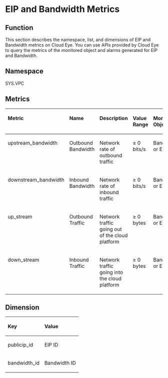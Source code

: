 # EIP and Bandwidth Metrics<a name="EN-US_TOPIC_0171212586"></a>

## Function<a name="s4d3199bf99ec4230b43792a4dc2c02a4"></a>

This section describes the namespace, list, and dimensions of EIP and Bandwidth metrics on Cloud Eye. You can use APIs provided by Cloud Eye to query the metrics of the monitored object and alarms generated for EIP and Bandwidth.

## Namespace<a name="sc26b78984c0d44a69af4eaf6c453585b"></a>

SYS.VPC

## Metrics<a name="s1d6be673bc4e43c49b1917bc610074e7"></a>

<a name="table1148615265912"></a>
<table><thead align="left"><tr id="row1248762165917"><th class="cellrowborder" valign="top" width="19.000000000000004%" id="mcps1.1.6.1.1"><p id="p19487162115911"><a name="p19487162115911"></a><a name="p19487162115911"></a>Metric</p>
</th>
<th class="cellrowborder" valign="top" width="16.000000000000004%" id="mcps1.1.6.1.2"><p id="p1548712135916"><a name="p1548712135916"></a><a name="p1548712135916"></a>Name</p>
</th>
<th class="cellrowborder" valign="top" width="29.000000000000004%" id="mcps1.1.6.1.3"><p id="p348742165919"><a name="p348742165919"></a><a name="p348742165919"></a>Description</p>
</th>
<th class="cellrowborder" valign="top" width="14.000000000000004%" id="mcps1.1.6.1.4"><p id="p54871235918"><a name="p54871235918"></a><a name="p54871235918"></a>Value Range</p>
</th>
<th class="cellrowborder" valign="top" width="22.000000000000004%" id="mcps1.1.6.1.5"><p id="p64871627593"><a name="p64871627593"></a><a name="p64871627593"></a>Monitored Object</p>
</th>
</tr>
</thead>
<tbody><tr id="row18489122595"><td class="cellrowborder" valign="top" width="19.000000000000004%" headers="mcps1.1.6.1.1 "><p id="p74894285920"><a name="p74894285920"></a><a name="p74894285920"></a>upstream_bandwidth</p>
</td>
<td class="cellrowborder" valign="top" width="16.000000000000004%" headers="mcps1.1.6.1.2 "><p id="p84891126596"><a name="p84891126596"></a><a name="p84891126596"></a>Outbound Bandwidth</p>
</td>
<td class="cellrowborder" valign="top" width="29.000000000000004%" headers="mcps1.1.6.1.3 "><p id="p114894216591"><a name="p114894216591"></a><a name="p114894216591"></a>Network rate of outbound traffic </p>
</td>
<td class="cellrowborder" valign="top" width="14.000000000000004%" headers="mcps1.1.6.1.4 "><p id="p154891211593"><a name="p154891211593"></a><a name="p154891211593"></a>≥ 0 bits/s</p>
</td>
<td class="cellrowborder" valign="top" width="22.000000000000004%" headers="mcps1.1.6.1.5 "><p id="p1448952185916"><a name="p1448952185916"></a><a name="p1448952185916"></a>Bandwidth or EIP</p>
</td>
</tr>
<tr id="row048982135916"><td class="cellrowborder" valign="top" width="19.000000000000004%" headers="mcps1.1.6.1.1 "><p id="p20489225598"><a name="p20489225598"></a><a name="p20489225598"></a>downstream_bandwidth</p>
</td>
<td class="cellrowborder" valign="top" width="16.000000000000004%" headers="mcps1.1.6.1.2 "><p id="p1348962195911"><a name="p1348962195911"></a><a name="p1348962195911"></a>Inbound Bandwidth</p>
</td>
<td class="cellrowborder" valign="top" width="29.000000000000004%" headers="mcps1.1.6.1.3 "><p id="p164891826592"><a name="p164891826592"></a><a name="p164891826592"></a>Network rate of inbound traffic </p>
</td>
<td class="cellrowborder" valign="top" width="14.000000000000004%" headers="mcps1.1.6.1.4 "><p id="p1748912217599"><a name="p1748912217599"></a><a name="p1748912217599"></a>≥ 0 bits/s</p>
</td>
<td class="cellrowborder" valign="top" width="22.000000000000004%" headers="mcps1.1.6.1.5 "><p id="p1548913213598"><a name="p1548913213598"></a><a name="p1548913213598"></a>Bandwidth or EIP</p>
</td>
</tr>
<tr id="row174911126594"><td class="cellrowborder" valign="top" width="19.000000000000004%" headers="mcps1.1.6.1.1 "><p id="p7491121596"><a name="p7491121596"></a><a name="p7491121596"></a>up_stream</p>
</td>
<td class="cellrowborder" valign="top" width="16.000000000000004%" headers="mcps1.1.6.1.2 "><p id="p18491202135916"><a name="p18491202135916"></a><a name="p18491202135916"></a>Outbound Traffic</p>
</td>
<td class="cellrowborder" valign="top" width="29.000000000000004%" headers="mcps1.1.6.1.3 "><p id="p0491328599"><a name="p0491328599"></a><a name="p0491328599"></a>Network traffic going out of the cloud platform </p>
</td>
<td class="cellrowborder" valign="top" width="14.000000000000004%" headers="mcps1.1.6.1.4 "><p id="p1449118285910"><a name="p1449118285910"></a><a name="p1449118285910"></a>≥ 0 bytes</p>
</td>
<td class="cellrowborder" valign="top" width="22.000000000000004%" headers="mcps1.1.6.1.5 "><p id="p849172165919"><a name="p849172165919"></a><a name="p849172165919"></a>Bandwidth or EIP</p>
</td>
</tr>
<tr id="row164911922591"><td class="cellrowborder" valign="top" width="19.000000000000004%" headers="mcps1.1.6.1.1 "><p id="p134918218594"><a name="p134918218594"></a><a name="p134918218594"></a>down_stream</p>
</td>
<td class="cellrowborder" valign="top" width="16.000000000000004%" headers="mcps1.1.6.1.2 "><p id="p1349112155912"><a name="p1349112155912"></a><a name="p1349112155912"></a>Inbound Traffic</p>
</td>
<td class="cellrowborder" valign="top" width="29.000000000000004%" headers="mcps1.1.6.1.3 "><p id="p1849115217593"><a name="p1849115217593"></a><a name="p1849115217593"></a>Network traffic going into the cloud platform </p>
</td>
<td class="cellrowborder" valign="top" width="14.000000000000004%" headers="mcps1.1.6.1.4 "><p id="p164912235918"><a name="p164912235918"></a><a name="p164912235918"></a>≥ 0 bytes</p>
</td>
<td class="cellrowborder" valign="top" width="22.000000000000004%" headers="mcps1.1.6.1.5 "><p id="p04911255910"><a name="p04911255910"></a><a name="p04911255910"></a>Bandwidth or EIP</p>
</td>
</tr>
</tbody>
</table>

## Dimension<a name="sbed2cc4b637744078092d8c79edd95e8"></a>

<a name="te72cdfb8602c42c0bdb344213631c4aa"></a>
<table><thead align="left"><tr id="rd64b6ea52374450685d0150f5fb2176c"><th class="cellrowborder" valign="top" width="50%" id="mcps1.1.3.1.1"><p id="a86d21576ea0e4de98ac2d85726ec9374"><a name="a86d21576ea0e4de98ac2d85726ec9374"></a><a name="a86d21576ea0e4de98ac2d85726ec9374"></a>Key</p>
</th>
<th class="cellrowborder" valign="top" width="50%" id="mcps1.1.3.1.2"><p id="a57f777ab4b8942b8b6128fdecb30f612"><a name="a57f777ab4b8942b8b6128fdecb30f612"></a><a name="a57f777ab4b8942b8b6128fdecb30f612"></a>Value</p>
</th>
</tr>
</thead>
<tbody><tr id="rb8d2fe852aa945028c6625ca9b107dde"><td class="cellrowborder" valign="top" width="50%" headers="mcps1.1.3.1.1 "><p id="a4ea0f031a4fa46e385cdfb1e4748ca9f"><a name="a4ea0f031a4fa46e385cdfb1e4748ca9f"></a><a name="a4ea0f031a4fa46e385cdfb1e4748ca9f"></a>publicip_id</p>
</td>
<td class="cellrowborder" valign="top" width="50%" headers="mcps1.1.3.1.2 "><p id="abd0316e50605489e8fd86d80109df09f"><a name="abd0316e50605489e8fd86d80109df09f"></a><a name="abd0316e50605489e8fd86d80109df09f"></a>EIP ID</p>
</td>
</tr>
<tr id="r73d5b19ec8c642a6ade0aec551915f8a"><td class="cellrowborder" valign="top" width="50%" headers="mcps1.1.3.1.1 "><p id="af03acfb524a34c109c368dbb6950d9f5"><a name="af03acfb524a34c109c368dbb6950d9f5"></a><a name="af03acfb524a34c109c368dbb6950d9f5"></a>bandwidth_id</p>
</td>
<td class="cellrowborder" valign="top" width="50%" headers="mcps1.1.3.1.2 "><p id="a95409ae6e2984d3a959766e1652f2610"><a name="a95409ae6e2984d3a959766e1652f2610"></a><a name="a95409ae6e2984d3a959766e1652f2610"></a>Bandwidth ID</p>
</td>
</tr>
</tbody>
</table>

